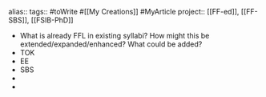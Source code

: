 alias::
tags:: #toWrite #[[My Creations]] #MyArticle
project:: [[FF-ed]], [[FF-SBS]], [[FSIB-PhD]]

- What is already FFL in existing syllabi? How might this be extended/expanded/enhanced? What could be added?
- TOK
- EE
- SBS
-
-